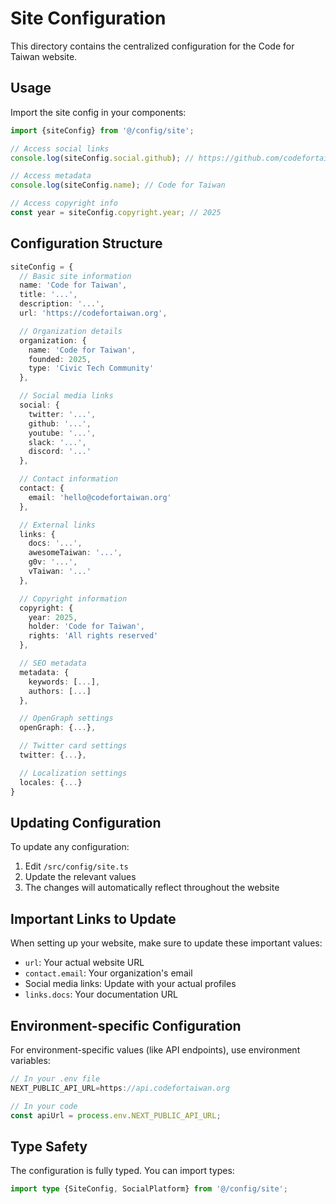# Site Configuration

This directory contains the centralized configuration for the Code for Taiwan website.

## Usage

Import the site config in your components:

```typescript
import {siteConfig} from '@/config/site';

// Access social links
console.log(siteConfig.social.github); // https://github.com/codefortaiwan

// Access metadata
console.log(siteConfig.name); // Code for Taiwan

// Access copyright info
const year = siteConfig.copyright.year; // 2025
```

## Configuration Structure

```typescript
siteConfig = {
  // Basic site information
  name: 'Code for Taiwan',
  title: '...',
  description: '...',
  url: 'https://codefortaiwan.org',

  // Organization details
  organization: {
    name: 'Code for Taiwan',
    founded: 2025,
    type: 'Civic Tech Community'
  },

  // Social media links
  social: {
    twitter: '...',
    github: '...',
    youtube: '...',
    slack: '...',
    discord: '...'
  },

  // Contact information
  contact: {
    email: 'hello@codefortaiwan.org'
  },

  // External links
  links: {
    docs: '...',
    awesomeTaiwan: '...',
    g0v: '...',
    vTaiwan: '...'
  },

  // Copyright information
  copyright: {
    year: 2025,
    holder: 'Code for Taiwan',
    rights: 'All rights reserved'
  },

  // SEO metadata
  metadata: {
    keywords: [...],
    authors: [...]
  },

  // OpenGraph settings
  openGraph: {...},

  // Twitter card settings
  twitter: {...},

  // Localization settings
  locales: {...}
}
```

## Updating Configuration

To update any configuration:

1. Edit `/src/config/site.ts`
2. Update the relevant values
3. The changes will automatically reflect throughout the website

## Important Links to Update

When setting up your website, make sure to update these important values:

- `url`: Your actual website URL
- `contact.email`: Your organization's email
- Social media links: Update with your actual profiles
- `links.docs`: Your documentation URL

## Environment-specific Configuration

For environment-specific values (like API endpoints), use environment variables:

```typescript
// In your .env file
NEXT_PUBLIC_API_URL=https://api.codefortaiwan.org

// In your code
const apiUrl = process.env.NEXT_PUBLIC_API_URL;
```

## Type Safety

The configuration is fully typed. You can import types:

```typescript
import type {SiteConfig, SocialPlatform} from '@/config/site';
```
